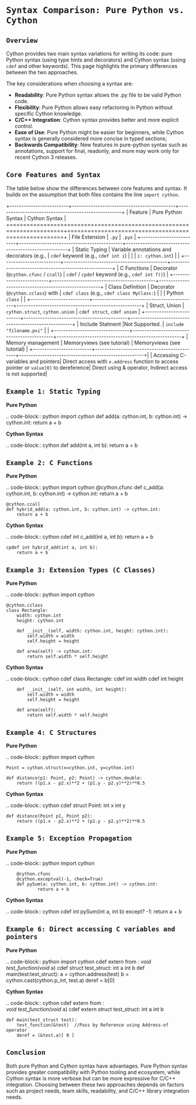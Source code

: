 ``Syntax Comparison: Pure Python vs. Cython``
==============================================

``Overview``
-----------

Cython provides two main syntax variations for writing its code: pure Python syntax (using type hints and decorators) and Cython syntax (using `cdef` and other keywords). This page highlights the primary differences between the two approaches.

The key considerations when choosing a syntax are:
* **Readability**: Pure Python syntax allows the .py file to be valid Python code.
* **Flexibility**: Pure Python allows easy refactoring in Python without specific Cython knowledge.
* **C/C++ Integration**: Cython syntax provides better and more explicit control.
* **Ease of Use**: Pure Python might be easier for beginners, while Cython syntax is generally considered more concise in typed sections;
* **Backwards Compatibility**: New features in pure-python syntax such as annotations, support for final, readonly, and more may work only for recent Cython 3 releases.

``Core Features and Syntax``
-----------------------------

The table below show the differences between core features and syntax. It builds on the assumption that both files contains the line  `import cython`.

+-------------------------+--------------------------------------------+-----------------------------------------------------+
| Feature                 | Pure Python Syntax                         | Cython Syntax                                       |
+=========================+============================================+=====================================================+
| File Extension          | ``.py``                                    | ``.pyx``                                             |
+-------------------------+--------------------------------------------+-----------------------------------------------------+
| Static Typing           | Variable annotations and decorators (e.g.,  | ``cdef`` keyword (e.g., ``cdef int i``)               |
|                         | ``i: cython.int``)                        |                                                     |
+-------------------------+--------------------------------------------+-----------------------------------------------------+
| C Functions             | Decorator (``@cython.cfunc`` /  ``ccall``) | ``cdef`` / ``cpdef`` keyword (e.g.,  ``cdef int f()``) |
+-------------------------+--------------------------------------------+-----------------------------------------------------+
| Class Definition        | Decorator (``@cython.cclass``) with        | ``cdef class`` (e.g., ``cdef class MyClass:``)       |
|                         | Python ``class``                           |                                                     |
+-------------------------+--------------------------------------------+-----------------------------------------------------+
| Struct, Union           | ``cython.struct``,  ``cython.union``          | ``cdef struct``,  ``cdef union``                       |
+-------------------------+--------------------------------------------+-----------------------------------------------------+
| Include Statment       |Not Supported. | ``include "filename.pxi"``   |                                                     |
+--------------------------------+--------------------------------------------+-----------------------------------------------------+
| Memory management  | Memoryviews (see tutorial)           | Memoryviews (see tutorial)    |
+-------------------------+--------------------------------------------+-----------------------------------------------------+|
| Accessing C-variables and pointers| Direct access with  ``x.address`` function to access pointer or ``value[0]`` to dereference|  Direct  using & operator, Indirect access is not supported|

``Example 1: Static Typing``
----------------------------

**Pure Python**

.. code-block:: python
    import cython
    def add(a: cython.int, b: cython.int) -> cython.int:
        return a + b

**Cython Syntax**

.. code-block:: cython
    def add(int a, int b):
        return a + b

``Example 2: C Functions``
--------------------------

**Pure Python**

.. code-block:: python
    import cython
    @cython.cfunc
    def c_add(a: cython.int, b: cython.int) -> cython.int:
        return a + b

    @cython.ccall
    def hybrid_add(a: cython.int, b: cython.int) -> cython.int:
        return a + b

**Cython Syntax**

.. code-block:: cython
    cdef int c_add(int a, int b):
        return a + b

    cpdef int hybrid_add(int a, int b):
        return a + b

``Example 3: Extension Types (C Classes)``
-----------------------------------------

**Pure Python**

.. code-block:: python
    import cython

    @cython.cclass
    class Rectangle:
        width: cython.int
        height: cython.int

        def __init__(self, width: cython.int, height: cython.int):
            self.width = width
            self.height = height

        def area(self) -> cython.int:
            return self.width * self.height

**Cython Syntax**

.. code-block:: cython
    cdef class Rectangle:
        cdef int width
        cdef int height

        def __init__(self, int width, int height):
            self.width = width
            self.height = height

        def area(self):
            return self.width * self.height

``Example 4: C Structures``
--------------------------

**Pure Python**

.. code-block:: python
    import cython

    Point = cython.struct(x=cython.int, y=cython.int)

    def distance(p1: Point, p2: Point) -> cython.double:
        return ((p1.x - p2.x)**2 + (p1.y - p2.y)**2)**0.5

**Cython Syntax**

.. code-block:: cython
    cdef struct Point:
        int x
        int y

    def distance(Point p1, Point p2):
        return ((p1.x - p2.x)**2 + (p1.y - p2.y)**2)**0.5

``Example 5: Exception Propagation``
-----------------------------

**Pure Python**

.. code-block:: python
        import cython

        @cython.cfunc
        @cython.exceptval(-1, check=True)
        def pySum(a: cython.int, b: cython.int) -> cython.int:
                return a + b

**Cython Syntax**

.. code-block:: cython
        cdef int pySum(int a, int b) except? -1:
                return a + b

``Example 6: Direct accessing C variables and pointers``
-----------------------------

**Pure Python**

.. code-block:: python
    import cython
    cdef extern from *:
        void test_function(void* a)
    cdef struct test_struct:
        int a
        int b
    def main(test:test_struct):
        a = cython.address(test)
        b = cython.cast(cython.p_int, test.a)
        deref = b[0]
   

**Cython Syntax**

.. code-block:: cython
     cdef extern from *:   
        void test_function(void* a)
    cdef extern struct test_struct:
        int a
        int b

    def main(test_struct test):   
        test_function(&test)  //Pass by Reference using Address-of operator   
        deref = (&test.a)[ 0 ]     

``Conclusion``
---------------

Both pure Python and Cython syntax have advantages. Pure Python syntax provides greater compatibility with Python tooling and ecosystem, while Cython syntax is more verbose but can be more expressive for C/C++ integration. Choosing between these two approaches depends on factors such as project needs, team skills, readability, and C/C++ library integration needs.
